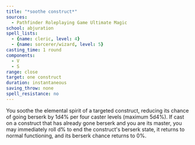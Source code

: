 ```yaml
---
title: "*soothe construct*"
sources:
  - Pathfinder Roleplaying Game Ultimate Magic
school: abjuration
spell_lists:
  - {name: cleric, level: 4}
  - {name: sorcerer/wizard, level: 5}
casting_time: 1 round
components:
  - V
  - S
range: close
target: one construct
duration: instantaneous
saving_throw: none
spell_resistance: no
---
```


You soothe the elemental spirit of a targeted construct, reducing its chance of going berserk by 1d4% per four caster levels (maximum 5d4%). If cast on a construct that has already gone berserk and you are its master, you may immediately roll d% to end the construct's berserk state, it returns to normal functioning, and its berserk chance returns to 0%.


